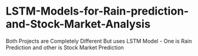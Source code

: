 # LSTM-Models-for-Rain-prediction-and-Stock-Market-Analysis
Both Projects are Completely Different But uses LSTM Model - One is Rain Prediction and other is Stock Market Prediction
